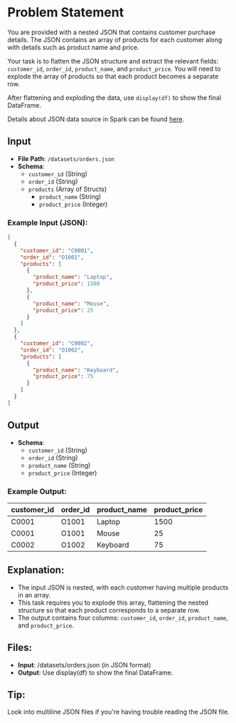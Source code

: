 # Problem Statement

You are provided with a nested JSON that contains customer purchase details. The JSON contains an array of products for each customer along with details such as product name and price.

Your task is to flatten the JSON structure and extract the relevant fields: `customer_id`, `order_id`, `product_name`, and `product_price`. You will need to explode the array of products so that each product becomes a separate row.

After flattening and exploding the data, use `display(df)` to show the final DataFrame.

Details about JSON data source in Spark can be found [here](https://spark.apache.org/docs/latest/sql-data-sources-json.html).

## Input

- **File Path**: `/datasets/orders.json`
- **Schema**:
  - `customer_id` (String)
  - `order_id` (String)
  - `products` (Array of Structs)
    - `product_name` (String)
    - `product_price` (Integer)

### Example Input (JSON):

```json
[
  {
    "customer_id": "C0001",
    "order_id": "O1001",
    "products": [
      {
        "product_name": "Laptop",
        "product_price": 1500
      },
      {
        "product_name": "Mouse",
        "product_price": 25
      }
    ]
  },
  {
    "customer_id": "C0002",
    "order_id": "O1002",
    "products": [
      {
        "product_name": "Keyboard",
        "product_price": 75
      }
    ]
  }
]
```

## Output

- **Schema**:
  - `customer_id` (String)
  - `order_id` (String)
  - `product_name` (String)
  - `product_price` (Integer)

### Example Output:
   customer_id | order_id | product_name | product_price |
 |-------------|----------|--------------|---------------|
 | C0001       | O1001    | Laptop       | 1500          |
 | C0001       | O1001    | Mouse        | 25            |
 | C0002       | O1002    | Keyboard     | 75            |

## Explanation:
- The input JSON is nested, with each customer having multiple products in an array.
- This task requires you to explode this array, flattening the nested structure so that each product corresponds to a separate row.
- The output contains four columns: `customer_id`, `order_id`, `product_name`, and `product_price`.

## Files:
- **Input**: /datasets/orders.json (in JSON format)
- **Output**: Use display(df) to show the final DataFrame.

## Tip:
Look into multiline JSON files if you're having trouble reading the JSON file.

